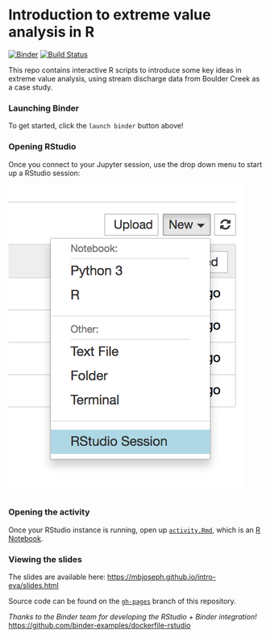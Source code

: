# Introduction to extreme value analysis in R


[![Binder](https://mybinder.org/badge.svg)](https://mybinder.org/v2/gh/mbjoseph/intro-eva/master)
[![Build Status](https://travis-ci.org/mbjoseph/intro-eva.svg?branch=master)](https://travis-ci.org/mbjoseph/intro-eva)

This repo contains interactive R scripts to introduce some key ideas in extreme value analysis, using stream discharge data from Boulder Creek as a case study. 

### Launching Binder

To get started, click the `launch binder` button above!

### Opening RStudio

Once you connect to your Jupyter session, use the drop down menu to start up a RStudio session: 

![](fig/rstudio_ui.png)


### Opening the activity

Once your RStudio instance is running, open up [`activity.Rmd`](https://github.com/mbjoseph/intro-eva/blob/master/activity.Rmd), 
which is an [R Notebook](https://rmarkdown.rstudio.com/r_notebooks.html). 

### Viewing the slides

The slides are available here: https://mbjoseph.github.io/intro-eva/slides.html

Source code can be found on the 
[`gh-pages`](https://github.com/mbjoseph/intro-eva/tree/gh-pages) branch of 
this repository.

*Thanks to the Binder team for developing the RStudio + Binder integration!* https://github.com/binder-examples/dockerfile-rstudio
